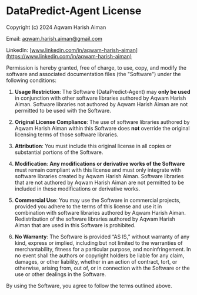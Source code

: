 # DataPredict-Agent License

Copyright (c) 2024 Aqwam Harish Aiman

Email: aqwam.harish.aiman@gmail.com  

LinkedIn: [www.linkedin.com/in/aqwam-harish-aiman](https://www.linkedin.com/in/aqwam-harish-aiman)

Permission is hereby granted, free of charge, to use, copy, and modify the software and associated documentation files (the "Software") under the following conditions:

1. **Usage Restriction**: The Software (DataPredict-Agent) may **only be used** in conjunction with other software libraries authored by Aqwam Harish Aiman. Software libraries not authored by Aqwam Harish Aiman are not permitted to be used with the Software.

2. **Original License Compliance**: The use of software libraries authored by Aqwam Harish Aiman within this Software does **not** override the original licensing terms of those software libraries.

3. **Attribution**: You must include this original license in all copies or substantial portions of the Software.

4. **Modification**: **Any modifications or derivative works of the Software** must remain compliant with this license and must only integrate with software libraries created by Aqwam Harish Aiman. Software libraries that are not authored by Aqwam Harish Aiman are not permitted to be included in these modifications or derivative works.

5. **Commercial Use**: You may use the Software in commercial projects, provided you adhere to the terms of this license and use it in combination with software libraries authored by Aqwam Harish Aiman. Redistribution of the software libraries authored by Aqwam Harish Aiman that are used in this Software is prohibited.

6. **No Warranty**: The Software is provided “AS IS,” without warranty of any kind, express or implied, including but not limited to the warranties of merchantability, fitness for a particular purpose, and noninfringement. In no event shall the authors or copyright holders be liable for any claim, damages, or other liability, whether in an action of contract, tort, or otherwise, arising from, out of, or in connection with the Software or the use or other dealings in the Software.

By using the Software, you agree to follow the terms outlined above.
